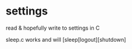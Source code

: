 # settings
read &amp; hopefully write to settings in C


sleep.c works and will [sleep[logout][shutdown]
